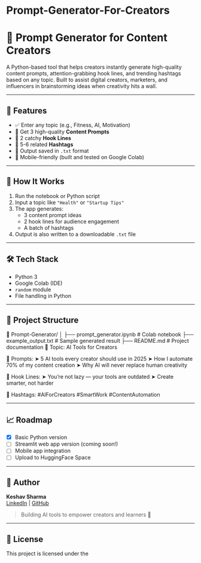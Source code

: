 # Prompt-Generator-For-Creators
# 🚀 Prompt Generator for Content Creators

A Python-based tool that helps creators instantly generate high-quality content prompts, attention-grabbing hook lines, and trending hashtags based on any topic. Built to assist digital creators, marketers, and influencers in brainstorming ideas when creativity hits a wall.

---

## 📌 Features

- ✅ Enter any topic (e.g., Fitness, AI, Motivation)
- 🎯 Get 3 high-quality **Content Prompts**
- 📢 2 catchy **Hook Lines**
- 📱 5-6 related **Hashtags**
- 📁 Output saved in `.txt` format
- 📱 Mobile-friendly (built and tested on Google Colab)

---

## 🧠 How It Works

1. Run the notebook or Python script
2. Input a topic like `"Health"` or `"Startup Tips"`
3. The app generates:
   - 3 content prompt ideas
   - 2 hook lines for audience engagement
   - A batch of hashtags
4. Output is also written to a downloadable `.txt` file

---

## 🛠️ Tech Stack

- Python 3
- Google Colab (IDE)
- `random` module
- File handling in Python

---

##  📂 Project Structure 
📁 Prompt-Generator/ │ ├── prompt_generator.ipynb    # Colab notebook ├── example_output.txt        # Sample generated result ├── README.md                 # Project documentation
🎯 Topic: AI Tools for Creators

📌 Prompts: ➤ 5 AI tools every creator should use in 2025 ➤ How I automate 70% of my content creation ➤ Why AI will never replace human creativity

📢 Hook Lines: ➤ You’re not lazy — your tools are outdated ➤ Create smarter, not harder

📱 Hashtags: #AIForCreators #SmartWork #ContentAutomation

---

## 📈 Roadmap

- [x] Basic Python version
- [ ] Streamlit web app version (coming soon!)
- [ ] Mobile app integration
- [ ] Upload to HuggingFace Space

---

## 🙌 Author

**Keshav Sharma**  
[LinkedIn](https://www.linkedin.com/in/keshav-sharma-b15270257) | [GitHub](https://github.com/Keshav-xb)

> Building AI tools to empower creators and learners 🚀

---

## 📄 License

This project is licensed under the
